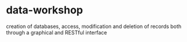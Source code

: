 # data-workshop
creation of databases, access, modification and deletion of records both through a graphical and RESTful interface
